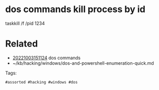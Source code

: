# dos commands kill process by id
taskkill /f /pid 1234

# Related

- [20221003151124](/zet/20221003151124/README.md) dos commands
- ~/kb/hacking/windows/dos-and-powershell-enumeration-quick.md

Tags:

    #assorted #hacking #windows #dos
